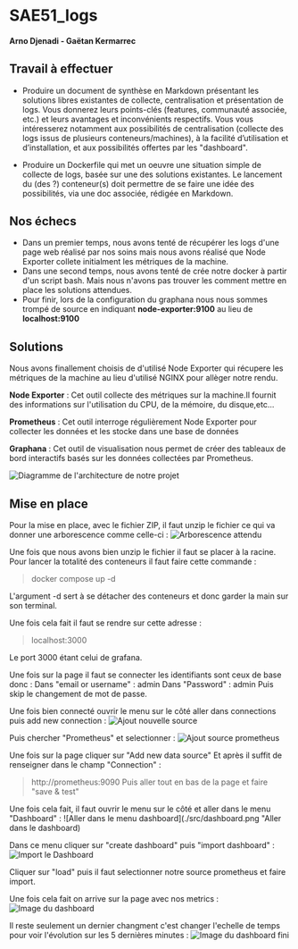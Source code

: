 # SAE51_logs
#### Arno Djenadi - Gaëtan Kermarrec


## Travail à effectuer

- Produire un document de synthèse en Markdown présentant les solutions libres existantes de collecte, centralisation et présentation de logs. Vous donnerez leurs points-clés (features, communauté
associée, etc.) et leurs avantages et inconvénients respectifs. Vous vous intéresserez notamment
aux possibilités de centralisation (collecte des logs issus de plusieurs conteneurs/machines), à la
facilité d’utilisation et d’installation, et aux possibilités offertes par les "dashboard".

- Produire un Dockerfile qui met un oeuvre une situation simple de collecte de logs, basée sur une
des solutions existantes. Le lancement du (des ?) conteneur(s) doit permettre de se faire une idée
des possibilités, via une doc associée, rédigée en Markdown.

## Nos échecs

- Dans un premier temps, nous avons tenté de récupérer les logs d'une page web réalisé par nos soins mais nous avons réalisé que Node Exporter collete initialment les métriques de la machine.
- Dans une second temps, nous avons tenté de crée notre docker à partir d'un script bash. Mais nous n'avons pas trouver les comment mettre en place les solutions attendues.
- Pour finir, lors de la configuration du graphana nous nous sommes trompé de source en indiquant **node-exporter:9100** au lieu de **localhost:9100**

## Solutions 

Nous avons finallement choisis de d'utilisé Node Exporter qui récupere les métriques de la machine au lieu d'utilisé NGINX pour allèger notre rendu.

**Node Exporter** : Cet outil collecte des métriques sur la machine.Il fournit des informations sur l'utilisation du CPU, de la mémoire, du disque,etc...

**Prometheus** : Cet outil interroge régulièrement Node Exporter pour collecter les données et les stocke dans une base de données

**Graphana** : Cet outil de visualisation nous permet de créer des tableaux de bord interactifs basés sur les données collectées par Prometheus.


![Diagramme de l'architecture de notre projet](./src/Diagramme_Logs.png "Diagram me de l'architecture de notre projet")

## Mise en place

Pour la mise en place, avec le fichier ZIP, il faut unzip le fichier ce qui va donner une arborescence comme celle-ci :
![Arborescence attendu](./src/tree.png "Arborescence à avoir avec le fichier ZIP")

Une fois que nous avons bien unzip le fichier il faut se placer à la racine.
Pour lancer la totalité des conteneurs il faut faire cette commande :
> docker compose up -d

L'argument -d sert à se détacher des conteneurs et donc garder la main sur son terminal.

Une fois cela fait il faut se rendre sur cette adresse :
> localhost:3000

Le port 3000 étant celui de grafana.

Une fois sur la page il faut se connecter les identifiants sont ceux de base donc : 
Dans "email or username" : admin
Dans "Password" : admin
Puis skip le changement de mot de passe.

Une fois bien connecté ouvrir le menu sur le côté aller dans connections puis add new connection :
![Ajout nouvelle source](./src/newsource.png "Ajout d'une nouvelle source de donnée")

Puis chercher "Prometheus" et selectionner :
![Ajout source prometheus](./src/prometheus.png "Source prometheus")

Une fois sur la page cliquer sur "Add new data source"
Et après il suffit de renseigner dans le champ "Connection" :
> http://prometheus:9090
Puis aller tout en bas de la page et faire "save & test"

Une fois cela fait, il faut ouvrir le menu sur le côté et aller dans le menu "Dashboard" :
![Aller dans le menu dashboard](./src/dashboard.png "Aller dans le dashboard)

Dans ce menu cliquer sur "create dashboard" puis "import dashboard" :
![Import le Dashboard](./src/import.png "Import du dashboard")

Cliquer sur "load" puis il faut selectionner notre source prometheus et faire import.

Une fois cela fait on arrive sur la page avec nos metrics :
![Image du dashboard](./src/dashboardd.png "Dashboard avant changement")

Il reste seulement un dernier changment c'est changer l'echelle de temps pour voir l'évolution sur les 5 dernières minutes :
![Image du dashboard fini](./src/enddashboard.png "Dashboard après changement")
